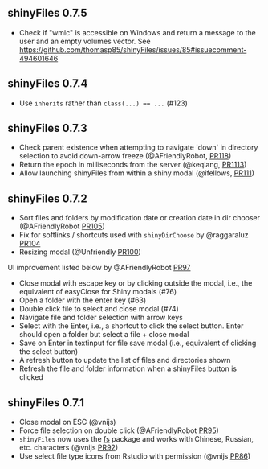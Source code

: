 shinyFiles 0.7.5
--------------------------------------------------------------------

* Check if "wmic" is accessible on Windows and return a message to the user and an empty volumes vector. See 
https://github.com/thomasp85/shinyFiles/issues/85#issuecomment-494601646


shinyFiles 0.7.4
--------------------------------------------------------------------

* Use `inherits` rather than `class(...) == ...` (#123) 

shinyFiles 0.7.3
--------------------------------------------------------------------

* Check parent existence when attempting to navigate 'down' in directory selection to avoid down-arrow freeze (@AFriendlyRobot, [PR118](https://github.com/thomasp85/shinyFiles/pull/118))
* Return the epoch in milliseconds from the server (@keqiang, [PR1113](https://github.com/thomasp85/shinyFiles/pull/113))
* Allow launching shinyFiles from within a shiny modal (@ifellows, [PR111](https://github.com/thomasp85/shinyFiles/pull/111))

shinyFiles 0.7.2
--------------------------------------------------------------------

* Sort files and folders by modification date or creation date in dir chooser (@AFriendlyRobot [PR105](https://github.com/thomasp85/shinyFiles/pull/105))
* Fix for softlinks / shortcuts used with `shinyDirChoose` by @raggaraluz [PR104](https://github.com/thomasp85/shinyFiles/pull/104) 
* Resizing modal (@Unfriendly [PR100](https://github.com/thomasp85/shinyFiles/pull/100))

UI improvement listed below by @AFriendlyRobot [PR97](https://github.com/thomasp85/shinyFiles/pull/97)

* Close modal with escape key or by clicking outside the modal, i.e., the equivalent of easyClose for Shiny modals (#76)
* Open a folder with the enter key (#63)
* Double click file to select and close modal (#74)
* Navigate file and folder selection with arrow keys
* Select with the Enter, i.e., a shortcut to click the select button. Enter should open a folder but select a file + close modal
* Save on Enter in textinput for file save modal (i.e., equivalent of clicking the select button)
* A refresh button to update the list of files and directories shown
* Refresh the file and folder information when a shinyFiles button is clicked

shinyFiles 0.7.1
--------------------------------------------------------------------

* Close modal on ESC (@vnijs)
* Force file selection on double click (@AFriendlyRobot [PR95](https://github.com/thomasp85/shinyFiles/pull/95))
* `shinyFiles` now uses the [fs](https://github.com/r-lib/fs) package and works with Chinese, Russian, etc. characters (@vnijs [PR92](https://github.com/thomasp85/shinyFiles/pull/92))
* Use select file type icons from Rstudio with permission (@vnijs [PR86](https://github.com/thomasp85/shinyFiles/pull/86))
